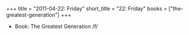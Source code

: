 +++
title = "2011-04-22: Friday"
short_title = "22: Friday"
books = ["the-greatest-generation"]
+++


* Book: The Greatest Generation /f/
